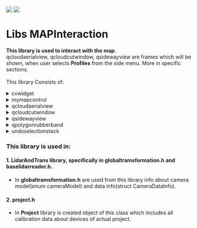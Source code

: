 <!-- PROJECT LOGO -->
<br />
<div align="left">
<img src="https://github.com/dekdekan/lidaretto-desktop/blob/completeRefactor_change_cuts/README_images/logo_black.svg#gh-light-mode-only">
<img src="https://github.com/dekdekan/lidaretto-desktop/blob/completeRefactor_change_cuts/README_images/logo_white.svg#gh-dark-mode-only">
</div>
  <h1 align="left">Libs MAPInteraction</h1>

**This library is used to interact with the map.**<br />
qcloudaerialview, qcloudcutwindow, qsidewayview are frames which will be shown, when user selects **Profiles** from the side menu. More in specific sections. <br /><br />
This library Consists of:

<!-- //////////////////////////////////////////////////////////////////////////////////////////////////////////////////////////////////////////////////////// -->

<details><summary>cvwidget</summary>
<p>

### cvwidget is widget class where defined image is rendered.
There is included QT class QOpenGLWidget: <a href="https://doc.qt.io/qt-6/qopenglwidget.html">Show documentation</a>, thanks to which we can display OpenGL graphics.
  
#### Getting Started
1. When you want to use this widget somewhere, first of all you have to add widget with class **CQtOpenCVViewerGl** to .ui file.
  
2. Then you just call only function **showImage** on this widget, and defined image in widget will be rendered, also on resizing. If image shows properly this funtcion **return true**, else **return false**. Function **showImage**:
```js
bool CQtOpenCVViewerGl::showImage(const cv::Mat& image)
```
3. If you want to get position on image, where user clicked:  (parameter widgetpos is position of widget from global)
 ```js
QPoint CQtOpenCVViewerGl::getImageClickPos(QPoint widgetpos)
``` 
4. If you want to get position of point, which should be at the same position on image, when widget is resized:
 ```js
QPoint CQtOpenCVViewerGl::getImagePosToWidgetPos(QPoint imagepos)
``` 
</p>
</details>

<!-- //////////////////////////////////////////////////////////////////////////////////////////////////////////////////////////////////////////////////////// -->

<details><summary>mymapcontrol</summary>
<p>

### cvwidget is widget class where defined image is rendered.
There is included QT class QOpenGLWidget: <a href="https://doc.qt.io/qt-6/qopenglwidget.html">Show documentation</a>, thanks to which we can display OpenGL graphics.
  
#### Getting Started
- When you want to use this widget somewhere, first of all you have to add OpenGL widget with class CQtOpenCVViewerGl to .ui file.
- Defined image in widget will be rendered, also on resizing, when you will just call on widget this function:

- Then you just call only function showImage(const cv::Mat& image) on this widget, and defined image in widget will be rendered, also on resizing.
- If you want to get position on image, where was clicked, call function getImageClickPos(QPoint widgetpos).

</p>
</details>

<!-- //////////////////////////////////////////////////////////////////////////////////////////////////////////////////////////////////////////////////////// -->

<details><summary>qcloudaerialview</summary>
<p>

### Is frame class which projects cloud points into one coordination plane. Specifically to the plane XY(aerial).</br>
This class also takes care of the interaction during measurement(in this frame) or selection cutting line(emits to each projection frame except ZX-side way).
  
#### Getting Started
1. When you want to use this view somewhere, first of all you have to add frame with class **QCloudAerialView** to .ui file.

2. To show this view with painted cloud points, call **addAndShowCloud** on this frame:
  
    - `inputcloud` - the entire cloud that generated the backend for display
    - `llp1` - right centered point of cut(on right side of trajectory)
    - `llc1` - centered point of cut, defined by user
    - `llp2` - left centered point of cut(on left side of trajectory)
    - `cutwidth` - distance from cut
    - `newusedZones` - zones which are used

```js
void QCloudAerialView::addAndShowCloud(cloudViz inputcloud,pcl::PointXYZRGB llp1,pcl::PointXYZRGB llc1,pcl::PointXYZRGB llp2,double cutwidth,std::map<int, bool> newusedZones)
```

3. If you want to set colorization pallete, call **setColorizationPallete** on this frame:</br>
  types of palletes</br>
                    - `QCloudAerialView::intenzity`</br>
                    - `QCloudAerialView::zone`</br>
                    - `QCloudAerialView::elevation`
```js
void setColorizationPallete(ColorPalette palette)
```

4. If you want to set mouse mode, call **setMouseMode** on this frame:</br>
  types of mouse mode</br>
                    - `Dragging`- To move with the content in the frame</br>
                    - `Measuring`- To enable measuring in this frame</br>
                    - `sideWayPicker`- to select cutting line
```js
void setMouseMode(MouseMode newmode)
```

5. To get mouse mode, call **getMouseMode** on this frame:</br>
```js
MouseMode getMouseMode()
```

6. To set parameters and enable cutting line painting, call **setSidewayCutParams** on this frame:
  
    - `cx` - X position of center
    - `cy` - Y position of center
    - `rx` - direction vector
    - `ry` - direction vector


```js
void setSidewayCutParams(double cx,double cy,double rx,double ry)
```

7. To hide cutting line, call on this frame function:
```js
void hideSidewayCut()
```

8. To set visual parameters of this frame, call **setVisualParams** on this frame:
  
    - `PiZoom` - actual zoom in frame
    - `PiXoff` - X position of image center(recalculates when user moves or zooms in/out)
    - `PiYoff` - Y position of image center(recalculates when user moves or zooms in/out)

```js
void setVisualParams(double PiZoom,double PiXoff,double PiYoff)
```

9. To get visual parameters of this frame, call **getVisualParams** on this frame:
  
    - `PiZoom` - actual zoom in frame
    - `PiXoff` - X position of image center(recalculates when user moves or zooms in/out)
    - `PiYoff` - Y position of image center(recalculates when user moves or zooms in/out)

```js
void getVisualParams(double &PiZoom,double &PiXoff,double &PiYoff)
```

10. To set RTKPoints, call **setRtkPoints** on this frame:
-
    - `newPoints` - new RTK points
    - `lc1` - centered point of cut, defined by user
    - `lp1` - right centered point of cut(on right side of trajectory)
    - `lp2` - left centered point of cut(on left side of trajectory)
    - `widthd` - distance from cut
    - 
```js
void setRtkPoints( std::shared_ptr<std::vector<RtkPoint>> newPoints, pcl::PointXYZRGB lc1, pcl::PointXYZRGB lp1, pcl::PointXYZRGB lp2, double widthd)
```

- Or only:
  
    - `newPoints` - new RTK points
    - `widthd` - distance from cut
```js
void setRtkPoints( std::shared_ptr<std::vector<RtkPoint>> newPoints,double widthd)
```

11. To set used zones, call **setUsedZones** on this frame:

```js
void setUsedZones(std::map<int, bool> newusedZones)
```

</p>
</details>

  
<!-- //////////////////////////////////////////////////////////////////////////////////////////////////////////////////////////////////////////////////////// -->
  
<details><summary>qcloudcutwindow</summary>
<p>

### Is frame class which projects cloud points into one coordination plane. Specifically to plane ZX(cloud cut).</br>
This class also takes care of the interaction during measurement(in this frame) or selection cutting line(emits to each projection frame except ZX-side way).
  
#### Getting Started
1. When you want to use this view somewhere, first of all you have to add frame with class **qcloudcutwindow** to .ui file.

2. To show this view with painted cloud points, call **addAndShowCut** on this frame:
  
    - `inputcloud` - the entire cloud that generated the backend for display
    - `llp1` - right centered point of cut(on right side of trajectory)
    - `llc1` - centered point of cut, defined by user
    - `llp2` - left centered point of cut(on left side of trajectory)
    - `cutwidth` - distance from cut
    - `newusedZones` - zones which are used

```js
void addAndShowCut(cloudViz inputcloud,pcl::PointXYZRGB lp1,pcl::PointXYZRGB lc1,pcl::PointXYZRGB lp2,double cutwidth,std::map<int, bool> newusedZones);
```

3. To set parameters and enable cutting line painting, call **setSidewayCutParams** on this frame:
  
    - `cx` - X position of center
    - `cy` - Y position of center

```js
void setSidewayCutParams(double cx,double cy)
```

4. To get distance of two points, selected by user in Measuring mode, call **getDists** on this frame:
  
    - `x` - distance in x axis
    - `y` - distance in y axis

```js
void qcloudcutwindow::getDists(double &x,double &y )
```
All this methods are same like in qcloudaerialview: 
  - setColorizationPallete
  - setMouseMode
  - getMouseMode
  - setVisualParams
  - getVisualParams
  - setRtkPoints
  - setUsedZones

</p>
</details>
  
<!-- //////////////////////////////////////////////////////////////////////////////////////////////////////////////////////////////////////////////////////// -->

<details><summary>qsidewayview</summary>
<p>

### Is frame class which projects cloud points into one coordination plane. Specifically to plane ZX(side way).</br>
This class also takes care of the interaction during measurement(in this frame).
  
#### Getting Started
1. When you want to use this view somewhere, first of all you have to add frame with class **qcloudcutwindow** to .ui file.

2. To show this view with painted cloud points, call **addAndShowCut** on this frame:
  
    - `inputcloud` - the entire cloud that generated the backend for display
    - `llp1` - right centered point of cut(on right side of trajectory)
    - `llc1` - centered point of cut, defined by user
    - `llp2` - left centered point of cut(on left side of trajectory)
    - `cutwidth` - distance from cut
    - `newusedZones` - zones which are used

```js
void addAndShowCut(cloudViz inputcloud,pcl::PointXYZRGB lp1,pcl::PointXYZRGB lc1,pcl::PointXYZRGB lp2,double cutwidth,std::map<int, bool> newusedZones);
```

3. To clear cloud and measured distances from view, call **removeCloud** on this frame:
```js
void removeCloud()
```

4. To get distance of two points, selected by user in Measuring mode, call **getDists** on this frame:
  
    - `x` - distance in x axis
    - `y` - distance in y axis

```js
void qcloudcutwindow::getDists(double &x,double &y )
```
All this methods are same like in qcloudaerialview: 
  - setColorizationPallete
  - setMouseMode
  - getMouseMode
  - setVisualParams
  - getVisualParams
  - setRtkPoints
  - setUsedZones
  - hideSidewayCut

</p>
</details>

<!-- //////////////////////////////////////////////////////////////////////////////////////////////////////////////////////////////////////////////////////// -->

<details><summary>qpolygonrubberband</summary>
<p>

### qpolygonrubberband is class for painting polygon.

#### Getting Started
1. To set polygon which should be drawn call **setPolygon** on object of this class:
```js
void QPolygonRubberBand::setPolygon(std::vector<QPoint> polygonPoints)
```
&emsp;&emsp;Or :
```js
void QPolygonRubberBand::setPolygon(std::vector<QPoint> polygonPoints,QPoint lastPoint)
```
  
2. To change color of polygon  call **changeColor** on object of this class:
```js
void changeColor(QColor newcolor)
```
</p>
</details>





<!-- //////////////////////////////////////////////////////////////////////////////////////////////////////////////////////////////////////////////////////// -->

<details><summary>undoselectionstack</summary>
<p>

### undoselectionstack is the class which holds history of selections, so you can go through this history.

#### Getting Started
1. When you want to use this somewhere, first of all you have call **createNewProject** on object of this class:
     - `projj` - reference for changing states of trajectory
```js
 void UndoSelectionStack::createNewProject(std::shared_ptr<std::vector<framesTrajectoryRelationsInfoStruct>> projj)
```  
  
2. Then call addNewSelection on object of this class, whenever something in the selection changes:
```js
void UndoSelectionStack::addNewSelection()
```

3. Then if you want to go through the history of selections, call **redo** to go to upcoming states or **undo** to go to previous states:
```js
void UndoSelectionStack::redo()
```
```js
void UndoSelectionStack::undo()
```
</p>
</details>
 
<!-- //////////////////////////////////////////////////////////////////////////////////////////////////////////////////////////////////////////////////////// -->


### This library is used in:
#### 1. LidarAndTrans library, specifically in globaltramsformation.h and baselidarreader.h. 
- In **globaltramsformation.h**  are used from this library info about camera model(enum cameraModel) and data info(struct CameraDataInfo).
#### 2. project.h
- In **Project** library is created object of this class which includes all calibration data about devices of actual project.
